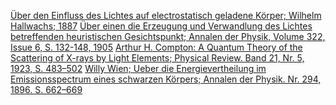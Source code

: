 [Über den Einfluss des Lichtes auf electrostatisch geladene Körper; Wilhelm Hallwachs; 1887](https://grundpraktikum.physik.uni-saarland.de/gpalt/Anleitungen/Ergaenzungen/J1_Papers/Photoeffekt%20-%20Hallwachs_1.pdf)
[Über einen die Erzeugung und Verwandlung des Lichtes betreffenden heuristischen Gesichtspunkt; Annalen der Physik, Volume 322, Issue 6, S. 132-148, 1905](https://onlinelibrary.wiley.com/doi/epdf/10.1002/andp.19053220607)
[Arthur H. Compton: A Quantum Theory of the Scattering of X-rays by Light Elements; Physical Review. Band 21, Nr. 5, 1923, S. 483–502](https://journals.aps.org/pr/pdf/10.1103/PhysRev.21.483)
[Willy Wien; Ueber die Energievertheilung im Emissionsspectrum eines schwarzen Körpers; Annalen der Physik. Nr. 294, 1896. S. 662–669](https://myweb.rz.uni-augsburg.de/~eckern/adp/history/historic-papers/1896_294_662-669.pdf)




